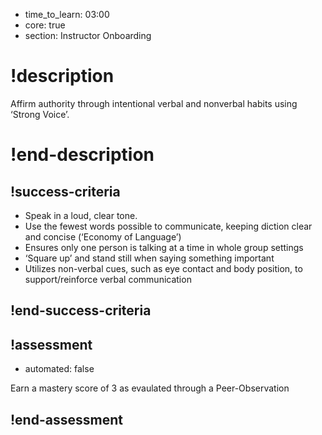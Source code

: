 - time_to_learn: 03:00
- core: true
- section: Instructor Onboarding

# !description
Affirm authority through intentional verbal and nonverbal habits using ‘Strong Voice’.
# !end-description

## !success-criteria

- Speak in a loud, clear tone.
- Use the fewest words possible to communicate, keeping diction clear and concise (‘Economy of Language’)
- Ensures only one person is talking at a time in whole group settings
- ‘Square up’ and stand still when saying something important
- Utilizes non-verbal cues, such as eye contact and body position, to support/reinforce verbal communication

## !end-success-criteria

## !assessment

- automated: false

Earn a mastery score of 3 as evaulated through a Peer-Observation

## !end-assessment

